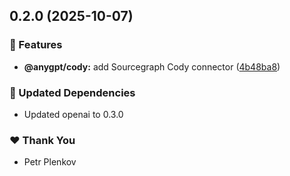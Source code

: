 ## 0.2.0 (2025-10-07)

### 🚀 Features

- **@anygpt/cody:** add Sourcegraph Cody connector ([4b48ba8](https://github.com/genai-tools/anygpt/commit/4b48ba8))

### 🧱 Updated Dependencies

- Updated openai to 0.3.0

### ❤️ Thank You

- Petr Plenkov